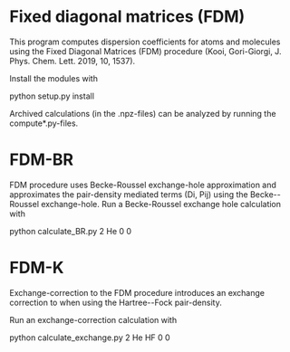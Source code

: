 # Fixed diagonal matrices (FDM)

This program computes dispersion coefficients for atoms and molecules using the Fixed Diagonal Matrices (FDM) procedure (Kooi, Gori-Giorgi, J. Phys. Chem. Lett. 2019, 10, 1537). 

Install the modules with

python setup.py install

Archived calculations (in the .npz-files) can be analyzed by running the compute*.py-files.

# FDM-BR
FDM procedure uses Becke-Roussel exchange-hole approximation and approximates the pair-density mediated terms (Di, Pij) using the Becke--Roussel exchange-hole. 
Run a Becke-Roussel exchange hole calculation with

python calculate_BR.py 2 He 0 0

# FDM-K

Exchange-correction to the FDM procedure introduces an exchange correction to when using the Hartree--Fock pair-density. 

Run an exchange-correction calculation with

python calculate_exchange.py 2 He HF 0 0

